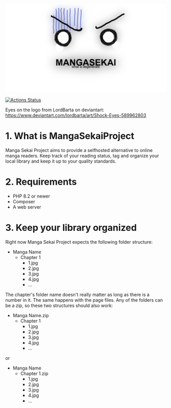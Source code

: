 ![logo](doc/img/logo.png)

[![Actions Status](https://github.com/Almamu/MangaSekaiProject-Backend/actions/workflows/ci.yml/badge.svg)](https://github.com/Almamu/MangaSekaiProject-Backend/actions)

Eyes on the logo from LordBarta on deviantart: https://www.deviantart.com/lordbarta/art/Shock-Eyes-589962803

# 1. What is MangaSekaiProject
Manga Sekai Project aims to provide a selfhosted alternative to online manga readers. Keep track of your reading status, tag and organize your local library and keep it up to your quality standards.

# 2. Requirements
- PHP 8.2 or newer
- Composer
- A web server

# 3. Keep your library organized
Right now Manga Sekai Project expects the following folder structure:
- Manga Name
    - Chapter 1
        - 1.jpg 
        - 2.jpg
        - 3.jpg
        - 4.jpg
        - ...
        
The chapter's folder name doesn't really matter as long as there is a number in it. The same happens with the page files.
Any of the folders can be a zip, so these two structures should also work:
- Manga Name.zip
    - Chapter 1
        - 1.jpg 
        - 2.jpg
        - 3.jpg
        - 4.jpg
        - ...
        
or
- Manga Name
    - Chapter 1.zip
        - 1.jpg 
        - 2.jpg
        - 3.jpg
        - 4.jpg
        - ...
